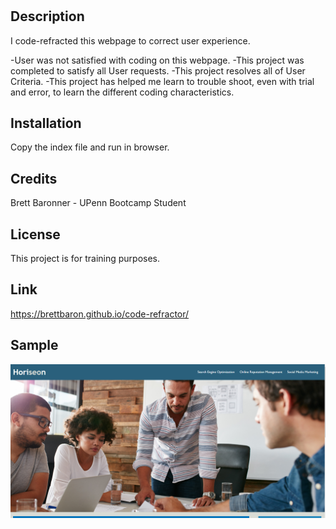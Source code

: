 # <Horiseon Webpage Refractor>

## Description

I code-refracted this webpage to correct user experience.

-User was not satisfied with coding on this webpage.
-This project was completed to satisfy all User requests.
-This project resolves all of User Criteria.
-This project has helped me learn to trouble shoot, even with trial and error, to learn the different coding characteristics.

## Installation

Copy the index file and run in browser.

## Credits

Brett Baronner - UPenn Bootcamp Student

## License

This project is for training purposes.

## Link

 https://brettbaron.github.io/code-refractor/

 ## Sample
![alt text](assets/images/Horiseon.PNG)

